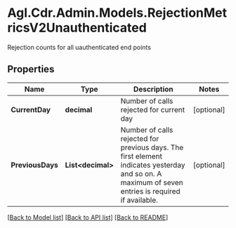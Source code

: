 # Agl.Cdr.Admin.Models.RejectionMetricsV2Unauthenticated
Rejection counts for all uauthenticated end points

## Properties

Name | Type | Description | Notes
------------ | ------------- | ------------- | -------------
**CurrentDay** | **decimal** | Number of calls rejected for current day | [optional] 
**PreviousDays** | **List&lt;decimal&gt;** | Number of calls rejected for previous days. The first element indicates yesterday and so on. A maximum of seven entries is required if available. | [optional] 

[[Back to Model list]](../README.md#documentation-for-models) [[Back to API list]](../README.md#documentation-for-api-endpoints) [[Back to README]](../README.md)

